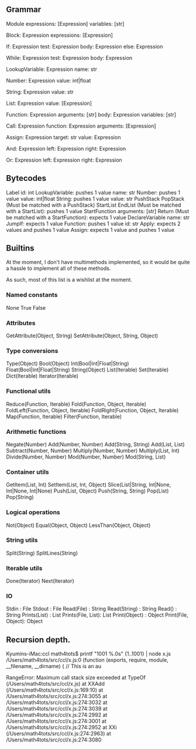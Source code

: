 
## Grammar

Module
  expressions: [Expression]
  variables: [str]

Block: Expression
  expressions: [Expression]

If: Expression
  test: Expression
  body: Expression
  else: Expression

While: Expression
  test: Expression
  body: Expression

LookupVariable: Expression
  name: str

Number: Expression
  value: int|float

String: Expression
  value: str

List: Expression
  value: [Expression]

Function: Expression
  arguments: [str]
  body: Expression
  variables: [str]

Call: Expression
  function: Expression
  arguments: [Expression]

Assign: Expression
  target: str
  value: Expression

And: Expression
  left: Expression
  right: Expression

Or: Expression
  left: Expression
  right: Expression

## Bytecodes

Label
  id: int
LookupVariable: pushes 1 value
  name: str
Number: pushes 1 value
  value: int|float
String: pushes 1 value
  value: str
PushStack
PopStack (Must be matched with a PushStack)
StartList
EndList (Must be matched with a StartList): pushes 1 value
StartFunction
  arguments: [str]
Return (Must be matched with a StartFunction): expects 1 value
DeclareVariable
  name: str
JumpIf: expects 1 value
Function: pushes 1 value
  id: str
Apply: expects 2 values and pushes 1 value
Assign: expects 1 value and pushes 1 value

## Builtins

At the moment, I don't have multimethods implemented, so it would be quite a hassle to implement all of these methods.

As such, most of this list is a wishlist at the moment.

### Named constants
None
True
False

### Attributes
GetAttribute(Object, String)
SetAttribute(Object, String, Object)

### Type conversions
Type(Object)
Bool(Object)
Int(Bool|Int|Float|String)
Float(Bool|Int|Float|String)
String(Object)
List(Iterable)
Set(Iterable)
Dict(Iterable)
Iterator(Iterable)

### Functional utils
Reduce(Function, Iterable)
Fold(Function, Object, Iterable)
FoldLeft(Function, Object, Iterable)
FoldRight(Function, Object, Iterable)
Map(Function, Iterable)
Filter(Function, Iterable)

### Arithmetic functions
Negate(Number)
Add(Number, Number)
Add(String, String)
Add(List, List)
Subtract(Number, Number)
Multiply(Number, Number)
Multiply(List, Int)
Divide(Number, Number)
Mod(Number, Number)
Mod(String, List)

### Container utils
GetItem(List, Int)
SetItem(List, Int, Object)
Slice(List|String, Int|None, Int|None, Int|None)
Push(List, Object)
Push(String, String)
Pop(List)
Pop(String)

### Logical operations
Not(Object)
Equal(Object, Object)
LessThan(Object, Object)

### String utils
Split(String)
SplitLines(String)

### Iterable utils
Done(Iterator)
Next(Iterator)

### IO
Stdin : File
Stdout : File
Read(File) : String
Read(String) : String
Read() : String
Prints(List) : List
Prints(File, List): List
Print(Object) : Object
Print(File, Object): Object

## Recursion depth.

Kyumins-iMac:ccl math4tots$ printf "1001 %.0s" {1..1001} | node x.js 
/Users/math4tots/src/ccl/x.js:0
(function (exports, require, module, __filename, __dirname) { // This is an au

RangeError: Maximum call stack size exceeded
    at TypeOf (/Users/math4tots/src/ccl/x.js)
    at XXAdd (/Users/math4tots/src/ccl/x.js:169:10)
    at /Users/math4tots/src/ccl/x.js:274:3055
    at /Users/math4tots/src/ccl/x.js:274:3032
    at /Users/math4tots/src/ccl/x.js:274:3039
    at /Users/math4tots/src/ccl/x.js:274:2992
    at /Users/math4tots/src/ccl/x.js:274:3001
    at /Users/math4tots/src/ccl/x.js:274:2952
    at XXi (/Users/math4tots/src/ccl/x.js:274:2963)
    at /Users/math4tots/src/ccl/x.js:274:3080


